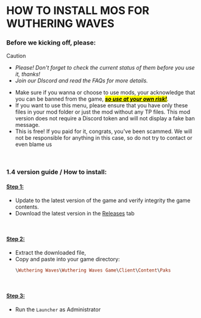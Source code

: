# HOW TO INSTALL MOS FOR WUTHERING WAVES
### Before we kicking off, please:
> [!Caution]
> - *Please! Don't forget to check the current status of them before you use it, thanks!*
> - *Join our DIscord and read the FAQs for more details.*

- Make sure if you wanna or choose to use mods, your acknowledge that you can be banned from the game, ***<mark><ins>so use at your own risk!<mark>***.
- If you want to use this menu, please ensure that you have only these files in your mod folder or just the mod without any TP files. This mod version does not require a Discord token and will not display a fake ban message.
- This is free! If you paid for it, congrats, you've been scammed. We will not be responsible for anything in this case, so do not try to contact or even blame us

<br>

### 1.4 version guide / How to install: 
#### <ins>Step 1:</ins>
- Update to the latest version of the game and verify integrity the game contents.
- Download the latest version in the [Releases](https://github.com/nnbaocuong99/PanFuMods/releases) tab

<br>

#### <ins>Step 2:</ins>
- Extract the downloaded file,
- Copy and paste into your game directory:
  ```ruby
  \Wuthering Waves\Wuthering Waves Game\Client\Content\Paks
  ```

<br>

#### <ins>Step 3:</ins>
- Run the `Launcher` as Administrator
